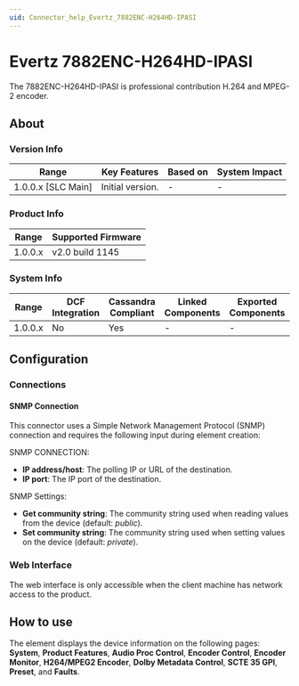 ```yaml
---
uid: Connector_help_Evertz_7882ENC-H264HD-IPASI
---
```


# Evertz 7882ENC-H264HD-IPASI

The 7882ENC-H264HD-IPASI is professional contribution H.264 and MPEG-2 encoder.

## About

### Version Info

| Range                | Key Features     | Based on     | System Impact     |
|----------------------|------------------|--------------|-------------------|
| 1.0.0.x \[SLC Main\] | Initial version. | \-           | \-                |

### Product Info

| Range     | Supported Firmware     |
|-----------|------------------------|
| 1.0.0.x   | v2.0 build 1145        |

### System Info

| Range     | DCF Integration     | Cassandra Compliant     | Linked Components     | Exported Components     |
|-----------|---------------------|-------------------------|-----------------------|-------------------------|
| 1.0.0.x   | No                  | Yes                     | \-                    | \-                      |

## Configuration

### Connections

#### SNMP Connection

This connector uses a Simple Network Management Protocol (SNMP) connection and requires the following input during element creation:

SNMP CONNECTION:

- **IP address/host**: The polling IP or URL of the destination.
- **IP port**: The IP port of the destination.

SNMP Settings:

- **Get community string**: The community string used when reading values from the device (default: *public*).
- **Set community string**: The community string used when setting values on the device (default: *private*).

### Web Interface

The web interface is only accessible when the client machine has network access to the product.

## How to use

The element displays the device information on the following pages: **System**, **Product Features**, **Audio Proc Control**, **Encoder Control**, **Encoder Monitor**, **H264/MPEG2 Encoder**, **Dolby Metadata Control**, **SCTE 35 GPI**, **Preset**, and **Faults**.
